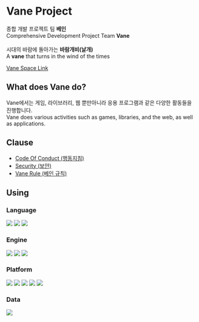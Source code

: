 # Vane Project
종합 개발 프로젝트 팀 **베인**<br>
Comprehensive Development Project Team **Vane**<br><br>
시대의 바람에 돌아가는 **바람개비(날개)**<br>
A **vane** that turns in the wind of the times<br>

[Vane Space Link](https://vane.jetbrains.space/)

## What does Vane do?
Vane에서는 게임, 라이브러리, 웹 뿐만아니라 응용 프로그램과 같은 다양한 활동들을 진행합니다.<br>
Vane does various activities such as games, libraries, and the web, as well as applications.

## Clause
- [Code Of Conduct (행동지침)](https://github.com/VaneProject/.github/blob/main/CODE_OF_CONDUCT.md)
- [Security (보안)](https://github.com/VaneProject/.github/blob/main/SECURITY.md)
- [Vane Rule (베인 규칙)](https://github.com/VaneProject/.github/edit/main/VANE_TEAM_RULE.md)

## Using
### Language
![](https://img.shields.io/badge/Java-007396?style=flat-square&logo=OpenJDK&logoColor=white)
![](https://img.shields.io/badge/Kotlin-7F52FF?style=flat-square&logo=Kotlin&logoColor=white)
![](https://img.shields.io/badge/JavaScript-F7DF1E?style=flat-square&logo=JavaScript&logoColor=black)

### Engine
![](https://img.shields.io/badge/Godot_Engine-478CBF?style=flat-square&logo=godotengine&logoColor=white)
![](https://img.shields.io/badge/Unreal_Engine-0E1128?style=flat-square&logo=unrealengine&logoColor=white)
![](https://img.shields.io/badge/Unity-000000?style=flat-square&logo=Unity&logoColor=white)

### Platform
![](https://img.shields.io/badge/Android-3DDC84?style=flat-square&logo=Android&logoColor=white)
![](https://img.shields.io/badge/iOS-000000?style=flat-square&logo=iOS&logoColor=white)
![](https://img.shields.io/badge/Windows-0078D4?style=flat-square&logo=Windows&logoColor=white)
![](https://img.shields.io/badge/Linux-FCC624?style=flat-square&logo=Linux&logoColor=black)
![](https://img.shields.io/badge/macOS-000000?style=flat-square&logo=macos&logoColor=white)

### Data
![](https://img.shields.io/badge/JSON-000000?style=flat-square&logo=JSON&logoColor=white)
